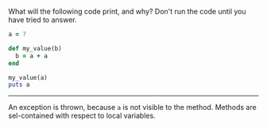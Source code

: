 What will the following code print, and why? Don't run the code until you have tried to answer.
```ruby
a = 7

def my_value(b)
  b = a + a
end

my_value(a)
puts a
```

---

An exception is thrown, because `a` is not visible to the method. Methods are sel-contained with respect to local variables.